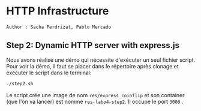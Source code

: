 # HTTP Infrastructure

```
Author : Sacha Perdrizat, Pablo Mercado
```

## Step 2: Dynamic HTTP server with express.js

Nous avons réalisé une démo qui nécessite d'exécuter un seul fichier script. Pour voir la démo, il faut se placer dans le répertoire après clonage et exécuter le script dans le terminal:

```bash
./step2.sh
```

Le script crée une image de nom ``res/express_coinflip`` et son container (que l'on va lancer) est nommé ``res-labo4-step2``.  Il occupe le port ``3000`` .

